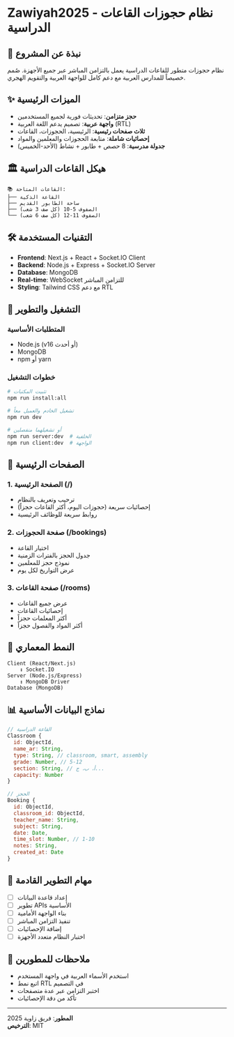 # Zawiyah2025 - نظام حجوزات القاعات الدراسية

## 📖 نبذة عن المشروع
نظام حجوزات متطور للقاعات الدراسية يعمل بالتزامن المباشر عبر جميع الأجهزة. صُمم خصيصاً للمدارس العربية مع دعم كامل للواجهة العربية والتقويم الهجري.

## ✨ الميزات الرئيسية
- **حجز متزامن**: تحديثات فورية لجميع المستخدمين
- **واجهة عربية**: تصميم يدعم اللغة العربية (RTL)
- **ثلاث صفحات رئيسية**: الرئيسية، الحجوزات، القاعات
- **إحصائيات شاملة**: متابعة الحجوزات والمعلمين والمواد
- **جدولة مدرسية**: 8 حصص + طابور + نشاط (الأحد-الخميس)

## 🏛️ هيكل القاعات الدراسية
```
📚 القاعات المتاحة:
├── القاعة الذكية
├── ساحة الطابور القديم
├── الصفوف 5-10 (كل صف 3 شعب)
└── الصفوف 11-12 (كل صف 6 شعب)
```

## 🛠️ التقنيات المستخدمة
- **Frontend**: Next.js + React + Socket.IO Client
- **Backend**: Node.js + Express + Socket.IO Server  
- **Database**: MongoDB
- **Real-time**: WebSocket للتزامن المباشر
- **Styling**: Tailwind CSS مع دعم RTL

## 🚀 التشغيل والتطوير

### المتطلبات الأساسية
- Node.js (v16 أو أحدث)
- MongoDB
- npm أو yarn

### خطوات التشغيل
```bash
# تثبيت المكتبات
npm run install:all

# تشغيل الخادم والعميل معاً
npm run dev

# أو تشغيلهما منفصلين
npm run server:dev  # الخلفية
npm run client:dev  # الواجهة
```

## 📱 الصفحات الرئيسية

### 1. الصفحة الرئيسية (/)
- ترحيب وتعريف بالنظام
- إحصائيات سريعة (حجوزات اليوم، أكثر القاعات حجزاً)
- روابط سريعة للوظائف الرئيسية

### 2. صفحة الحجوزات (/bookings)
- اختيار القاعة
- جدول الحجز بالفترات الزمنية
- نموذج حجز للمعلمين
- عرض التواريخ لكل يوم

### 3. صفحة القاعات (/rooms)  
- عرض جميع القاعات
- إحصائيات القاعات
- أكثر المعلمات حجزاً
- أكثر المواد والفصول حجزاً

## 🔄 النمط المعماري
```
Client (React/Next.js)
    ↕ Socket.IO
Server (Node.js/Express)
    ↕ MongoDB Driver
Database (MongoDB)
```

## 📊 نماذج البيانات الأساسية
```javascript
// القاعة الدراسية
Classroom {
  id: ObjectId,
  name_ar: String,
  type: String, // classroom, smart, assembly
  grade: Number, // 5-12
  section: String, // أ، ب، ج...
  capacity: Number
}

// الحجز
Booking {
  id: ObjectId,
  classroom_id: ObjectId,
  teacher_name: String,
  subject: String,
  date: Date,
  time_slot: Number, // 1-10
  notes: String,
  created_at: Date
}
```

## 🎯 مهام التطوير القادمة
- [ ] إعداد قاعدة البيانات
- [ ] تطوير APIs الأساسية
- [ ] بناء الواجهة الأمامية
- [ ] تنفيذ التزامن المباشر
- [ ] إضافة الإحصائيات
- [ ] اختبار النظام متعدد الأجهزة

## 📝 ملاحظات للمطورين
- استخدم الأسماء العربية في واجهة المستخدم
- اتبع نمط RTL في التصميم
- اختبر التزامن عبر عدة متصفحات
- تأكد من دقة الإحصائيات

---
**المطور**: فريق زاوية 2025  
**الترخيص**: MIT